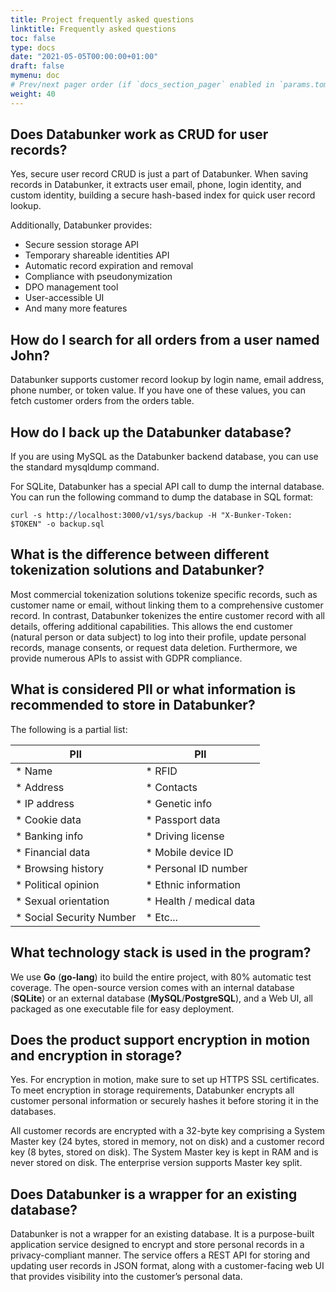 ```yaml
---
title: Project frequently asked questions
linktitle: Frequently asked questions
toc: false
type: docs
date: "2021-05-05T00:00:00+01:00"
draft: false
mymenu: doc
# Prev/next pager order (if `docs_section_pager` enabled in `params.toml`)
weight: 40
---
```


## Does Databunker work as CRUD for user records?

Yes, secure user record CRUD is just a part of Databunker. When saving records in Databunker, it extracts user email, phone, login identity, and custom identity, building a secure hash-based index for quick user record lookup.

Additionally, Databunker provides:
* Secure session storage API
* Temporary shareable identities API
* Automatic record expiration and removal
* Compliance with pseudonymization
* DPO management tool
* User-accessible UI
* And many more features

## How do I search for all orders from a user named John?

Databunker supports customer record lookup by login name, email address, phone number, or token value. If you have one of these values, you can fetch customer orders from the orders table.

## How do I back up the Databunker database?

If you are using MySQL as the Databunker backend database, you can use the standard mysqldump command.

For SQLite, Databunker has a special API call to dump the internal database. You can run the following command to dump the database in SQL format:

```
curl -s http://localhost:3000/v1/sys/backup -H "X-Bunker-Token: $TOKEN" -o backup.sql
```

## What is the difference between different tokenization solutions and Databunker?

Most commercial tokenization solutions tokenize specific records, such as customer name or email, without linking them to a comprehensive customer record. In contrast, Databunker tokenizes the entire customer record with all details, offering additional capabilities. This allows the end customer (natural person or data subject) to log into their profile, update personal records, manage consents, or request data deletion. Furthermore, we provide numerous APIs to assist with GDPR compliance.

## What is considered PII or what information is recommended to store in Databunker?

The following is a partial list:

| PII                           | PII                       |
| ----------------------------- | ------------------------- |
| * Name                        | * RFID                    |
| * Address                     | * Contacts                |
| * IP address                  | * Genetic info            |
| * Cookie data                 | * Passport data           |
| * Banking info                | * Driving license         |
| * Financial data              | * Mobile device ID        |
| * Browsing history            | * Personal ID number      |
| * Political opinion           | * Ethnic information      |
| * Sexual orientation          | * Health / medical data   |
| * Social Security Number      | * Etc...                  |


## What technology stack is used in the program?

We use **Go** (**go-lang**) ito build the entire project, with 80% automatic test coverage. The open-source version comes with an internal database (**SQLite**) or an external database (**MySQL**/**PostgreSQL**), and a Web UI, all packaged as one executable file for easy deployment.

## Does the product support encryption in motion and encryption in storage?
Yes. For encryption in motion, make sure to set up HTTPS SSL certificates. To meet encryption in storage requirements, Databunker encrypts all customer personal information or securely hashes it before storing it in the databases.

All customer records are encrypted with a 32-byte key comprising a System Master key (24 bytes, stored in memory, not on disk) and a customer record key (8 bytes, stored on disk). The System Master key is kept in RAM and is never stored on disk. The enterprise version supports Master key split.

## Does Databunker is a wrapper for an existing database?

Databunker is not a wrapper for an existing database. It is a purpose-built application service designed to encrypt and store personal records in a privacy-compliant manner. The service offers a REST API for storing and updating user records in JSON format, along with a customer-facing web UI that provides visibility into the customer’s personal data.
